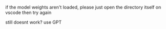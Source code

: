 if the model weights aren't loaded, please just open the directory itself on vscode then try again

still doesnt work? use GPT